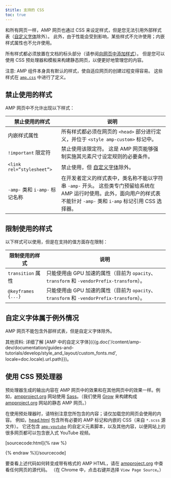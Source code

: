 ```yaml
---
$title: 支持的 CSS
toc: true
---
```



和所有网页一样，AMP 网页也通过 CSS 来设定样式，但是您无法引用外部样式表（[自定义字体](#the-custom-fonts-exception)除外）。 此外，由于性能会受到影响，某些样式不允许使用；内嵌样式属性也不允许使用。

所有样式都必须放置在文档的标头部分（请参阅[向网页中添加样式](/zh_cn/docs/design/responsive_amp.html#add-styles-to-a-page)）。 但是您可以使用 CSS 预处理器和模板来构建静态网页，以便更好地管理您的内容。

注意: AMP 组件本身具有默认的样式，使自适应网页的创建过程变得容易。 这些样式在 [`amp.css`](https://github.com/ampproject/amphtml/blob/master/css/amp.css) 中进行了定义。

## 禁止使用的样式

AMP 网页中不允许出现以下样式：

<table>
  <thead>
    <tr>
      <th class="col-thirty" data-th="Banned style">禁止使用的样式</th>
      <th data-th="Description">说明</th>
    </tr>
  </thead>
  <tbody>
    <tr>
      <td data-th="Banned style">内嵌样式属性</td>
      <td data-th="Description"> 所有样式都必须在网页的 <code>&lt;head&gt;</code> 部分进行定义，并位于 <code>&lt;style amp-custom&gt;</code> 标记中。</td>
    </tr>
    <tr>
      <td data-th="Banned style"><code>!important</code>  限定符</td>
      <td data-th="Description">禁止使用该限定符。 这是 AMP 网页能够强制实施其元素尺寸设定规则的必要条件。</td>
    </tr>
    <tr>
      <td data-th="Banned style"><code>&lt;link rel=”stylesheet”&gt;</code></td>
      <td data-th="Description"> 禁止使用，但 <a href="#the-custom-fonts-exception">自定义字体</a>除外。</td>
    </tr>
    <tr>
      <td data-th="Banned style"><code>-amp-</code> 类和 <code>i-amp-</code> 标记名称</td>
      <td data-th="Description"> 在开发者定义的样式表中，类名称不能以字符串 <code>-amp-</code> 开头。 这些类专门预留给系统在 AMP 运行时使用。此外，面向用户的样式表不能针对 <code>-amp-</code> 类和 <code>i-amp</code> 标记引用 CSS 选择器。</td>
    </tr>
  </tbody>
</table>

## 限制使用的样式

以下样式可以使用，但是在支持的值方面存在限制：

<table>
  <thead>
    <tr>
      <th class="col-thirty" data-th="Banned style">限制使用的样式</th>
      <th data-th="Description">说明</th>
    </tr>
  </thead>
  <tbody>
    <tr>
      <td data-th="Restricted style"><code>transition</code> 属性</td>
      <td data-th="Description"> 只能使用由 GPU 加速的属性（目前为 <code>opacity</code>、 <code>transform</code> 和 <code>-vendorPrefix-transform</code>）。</td>
    </tr>
    <tr>
      <td data-th="Restricted style"><code>@keyframes {...}</code></td>
      <td data-th="Description"> 只能使用由 GPU 加速的属性（目前为 <code>opacity</code>、 <code>transform</code> 和 <code>-vendorPrefix-transform</code>）。</td>
    </tr>
  </tbody>
</table>

## 自定义字体属于例外情况

AMP 网页不能包含外部样式表，但是自定义字体除外。

其他资料: 详细了解 [AMP 中的自定义字体]({{g.doc('/content/amp-dev/documentation/guides-and-tutorials/develop/style_and_layout/custom_fonts.md', locale=doc.locale).url.path}})。

## 使用 CSS 预处理器

预处理器生成的输出内容在 AMP 网页中的效果和在其他网页中的效果一样。例如，[ampproject.org](https://www.ampproject.org/)
网站使用 [Sass](http://sass-lang.com/)。（我们使用 [Grow](http://grow.io/) 来构建构成 [ampproject.org](https://www.ampproject.org/) 网站的静态 AMP 网页。）


在使用预处理器时，请特别注意您所包含的内容；请仅加载您的网页会使用的内容。 例如，[head.html](https://github.com/ampproject/docs/blob/master/views/partials/head.html)
包含所有必要的 AMP 标记和内嵌的 CSS（来自 `*.scss` 源文件）。 它还包含 [`amp-youtube`](/zh_cn/docs/reference/components/amp-youtube.html) 的自定义元素脚本，以及其他内容，以便网站上的很多网页都可以包含嵌入式 YouTube 视频。

[sourcecode:html]{% raw %}
<head>
  <meta charset="utf-8">
  <meta name="viewport" content="width=device-width,minimum-scale=1,initial-scale=1">
  <meta property="og:description" content="{% if doc.description %}{{doc.description}} – {% endif %}Accelerated Mobile Pages Project">
  <meta name="description" content="{% if doc.description %}{{doc.description}} – {% endif %}Accelerated Mobile Pages Project">

  <title>Accelerated Mobile Pages Project</title>
  <link rel="icon" href="/static/img/amp_favicon.png">
  <link rel="canonical" href="https://www.ampproject.org{{doc.url.path}}">
  <link href="https://fonts.googleapis.com/css?family=Roboto:200,300,400,500,700" rel="stylesheet">
  <style amp-custom>
  {% include "/assets/css/main.min.css" %}
  </style>

  <style amp-boilerplate>body{-webkit-animation:-amp-start 8s steps(1,end) 0s 1 normal both;-moz-animation:-amp-start 8s steps(1,end) 0s 1 normal both;-ms-animation:-amp-start 8s steps(1,end) 0s 1 normal both;animation:-amp-start 8s steps(1,end) 0s 1 normal both}@-webkit-keyframes -amp-start{from{visibility:hidden}to{visibility:visible}}@-moz-keyframes -amp-start{from{visibility:hidden}to{visibility:visible}}@-ms-keyframes -amp-start{from{visibility:hidden}to{visibility:visible}}@-o-keyframes -amp-start{from{visibility:hidden}to{visibility:visible}}@keyframes -amp-start{from{visibility:hidden}to{visibility:visible}}</style><noscript><style amp-boilerplate>body{-webkit-animation:none;-moz-animation:none;-ms-animation:none;animation:none}</style></noscript>
  <script async src="https://cdn.ampproject.org/v0.js"></script>
  <script async custom-element="amp-carousel" src="https://cdn.ampproject.org/v0/amp-carousel-0.1.js"></script>
  <script async custom-element="amp-analytics" src="https://cdn.ampproject.org/v0/amp-analytics-0.1.js"></script>
  <script async custom-element="amp-lightbox" src="https://cdn.ampproject.org/v0/amp-lightbox-0.1.js"></script>
  <script async custom-element="amp-youtube" src="https://cdn.ampproject.org/v0/amp-youtube-0.1.js"></script>
  <script async custom-element="amp-sidebar" src="https://cdn.ampproject.org/v0/amp-sidebar-0.1.js"></script>
  <script async custom-element="amp-iframe" src="https://cdn.ampproject.org/v0/amp-iframe-0.1.js"></script>
</head>
{% endraw %}[/sourcecode]

要查看上述代码如何转变成带有格式的 AMP HTML，请在 [ampproject.org](https://www.ampproject.org/) 中查看任何网页的源代码。 （在 Chrome 中，点击右键并选择 `View Page Source`。）
